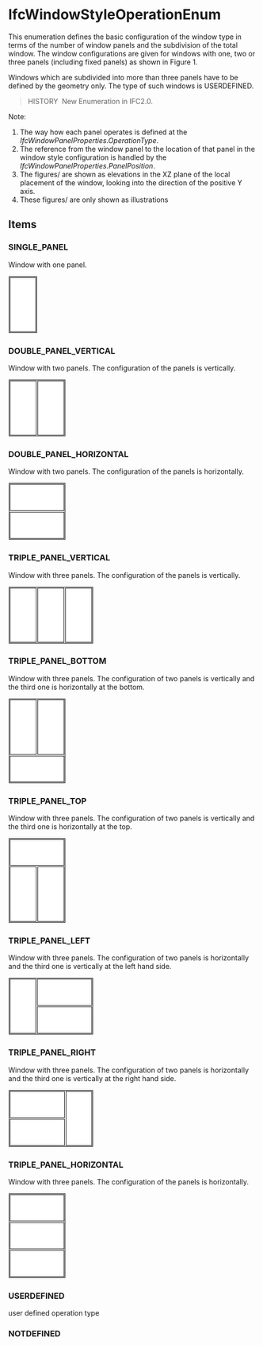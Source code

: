 # IfcWindowStyleOperationEnum

This enumeration defines the basic configuration of the window type in terms of the number of window panels and the subdivision of the total window. The window configurations are given for windows with one, two or three panels (including fixed panels) as shown in Figure 1.

Windows which are subdivided into more than three panels have to be defined by the geometry only. The type of such windows is USERDEFINED.

> HISTORY&nbsp; New Enumeration in IFC2.0.

Note:

1. The way how each panel operates is defined at the _IfcWindowPanelProperties.OperationType_.
2. The reference from the window panel to the location of that panel in the window style configuration is handled by the _IfcWindowPanelProperties.PanelPosition_.
3. The figures/ are shown as elevations in the XZ plane of the local placement of the window, looking into the direction of the positive Y axis.
4. These figures/ are only shown as illustrations

## Items

### SINGLE_PANEL
Window with one panel.

![](../../../../figures/ifcwindowstyleoperationenum-fig01.gif)

### DOUBLE_PANEL_VERTICAL
Window with two panels. The configuration of the panels is vertically.

![](../../../../figures/ifcwindowstyleoperationenum-fig02.gif)

### DOUBLE_PANEL_HORIZONTAL
Window with two panels. The configuration of the panels is
horizontally.

![](../../../../figures/ifcwindowstyleoperationenum-fig03.gif)

### TRIPLE_PANEL_VERTICAL
Window with three panels. The configuration of the panels is
vertically.

![](../../../../figures/ifcwindowstyleoperationenum-fig04.gif)

### TRIPLE_PANEL_BOTTOM
Window with three panels. The configuration of two panels is vertically and
the third one is horizontally at the bottom.

![](../../../../figures/ifcwindowstyleoperationenum-fig06.gif)

### TRIPLE_PANEL_TOP
Window with three panels. The configuration of two panels is vertically and
the third one is horizontally at the top.

![](../../../../figures/ifcwindowstyleoperationenum-fig07.gif)

### TRIPLE_PANEL_LEFT
Window with three panels. The configuration of two panels is horizontally and
the third one is vertically at the left hand side.

![](../../../../figures/ifcwindowstyleoperationenum-fig08.gif)

### TRIPLE_PANEL_RIGHT
Window with three panels. The configuration of two panels is horizontally and
the third one is vertically at the right hand side.

![](../../../../figures/ifcwindowstyleoperationenum-fig09.gif)

### TRIPLE_PANEL_HORIZONTAL
Window with three panels. The configuration of the panels is horizontally.

![](../../../../figures/ifcwindowstyleoperationenum-fig05.gif)

### USERDEFINED
user defined operation type

### NOTDEFINED

